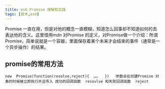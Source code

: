 ```yaml
---
title: es6 Promise 理解和实践
tags: [技术,es6]
---
```



Promise 一直在用，但是对他的概念一直模糊，知道怎么回事却不知道如何的去表达他的含义。这里借用mdn 对Promise 的定义，对Promise做一个介绍：所谓Promise，简单说就是一个容器，里面保存着某个未来才会结束的事件（通常是一个异步操作）的结果。



## promise的常用方法

```
new  Promise(function(resolve,reject){  ……   })   参数会在创建Promise 对象的时候被立即执行并且传入 成功的回调函数  resovlve 和失败回调函数  reject 
```